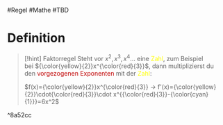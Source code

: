 #Regel #Mathe #TBD 

# Definition

>[!hint] Faktorregel
>Steht vor $x^2, x^3, x^4$… eine <span style="color:#ffff00">Zahl</span>, zum Beispiel bei ${\color{yellow}{2}}x^{\color{red}{3}}$, dann multiplizierst du den <span style="color:#c00000">vorgezogenen Exponenten</span> mit der <span style="color:#ffff00">Zahl</span>:
>
>$f(x)={\color{yellow}{2}}x^{\color{red}{3}} → f'(x)={\color{yellow}{2}}\cdot{\color{red}{3}}\cdot x^{{\color{red}{3}}-{\color{cyan}{1}}}=6x^2$

^8a52cc

